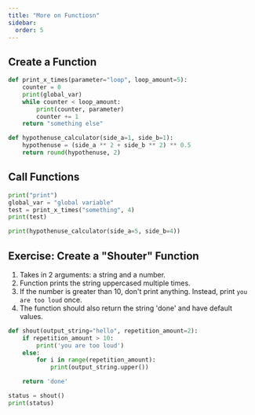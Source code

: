 ```yaml
---
title: "More on Functiosn"
sidebar:
  order: 5
---
```


## Create a Function

```py
def print_x_times(parameter="loop", loop_amount=5):
    counter = 0
    print(global_var)
    while counter < loop_amount:
        print(counter, parameter)
        counter += 1
    return "something else"

def hypothenuse_calculator(side_a=1, side_b=1):
    hypothenuse = (side_a ** 2 + side_b ** 2) ** 0.5
    return round(hypothenuse, 2)
```

## Call Functions

```py
print("print")
global_var = "global variable"
test = print_x_times("something", 4)
print(test)

print(hypothenuse_calculator(side_a=5, side_b=4))
```

## Exercise: Create a "Shouter" Function

1. Takes in 2 arguments: a string and a number.
2. Function prints the string uppercased multiple times.
3. If the number is greater than 10, don't print anything. Instead, print `you are too loud` once.
4. The function should also return the string 'done' and have default values.

```py
def shout(output_string="hello", repetition_amount=2):
    if repetition_amount > 10:
        print('you are too loud')
    else:
        for i in range(repetition_amount):
            print(output_string.upper())

    return 'done'

status = shout()
print(status)
```

